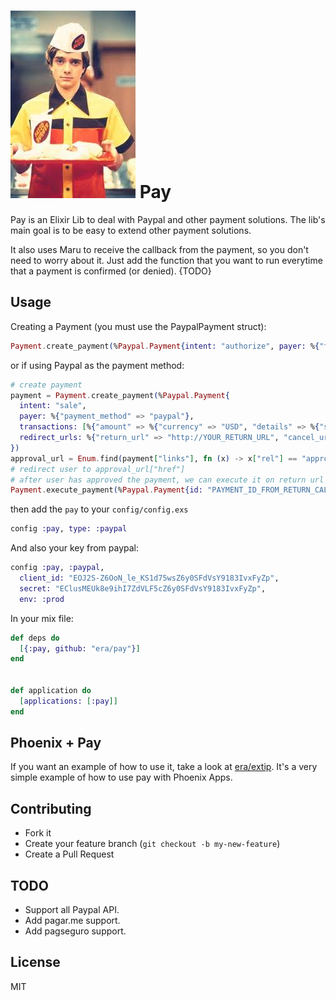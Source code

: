 ![](eric.jpeg) 
Pay
===

Pay is an Elixir Lib to deal with Paypal and other payment solutions. The lib's main goal is to be easy to extend other payment solutions.

It also uses Maru to receive the callback from the payment, so you don't need to worry about it. Just add the function that you want to run everytime that a payment is confirmed (or denied). {TODO}

Usage
-------

Creating a Payment (you must use the PaypalPayment struct):

```elixir
Payment.create_payment(%Paypal.Payment{intent: "authorize", payer: %{"funding_instruments" => [%{"credit_card" => %{"billing_address" => %{"city" => "Saratoga", "country_code" => "US", "line1" => "111 First Street", "postal_code" => "95070", "state" => "CA"}, "cvv2" => "874", "expire_month" => 11, "expire_year" => 2018, "first_name" => "Betsy", "last_name" => "Buyer", "number" => "4417119669820331", "type" => "visa"}}], "payment_method" => "credit_card"}, transactions: [%{"amount" => %{"currency" => "USD", "details" => %{"shipping" => "0.03", "subtotal" => "7.41", "tax" => "0.03"}, "total" => "7.47"}, "description" => "This is the payment transaction description."}]})

```
or if using Paypal as the payment method:
```elixir
# create payment
payment = Payment.create_payment(%Paypal.Payment{
  intent: "sale",
  payer: %{"payment_method" => "paypal"},
  transactions: [%{"amount" => %{"currency" => "USD", "details" => %{"shipping" => "0.03", "subtotal" => "7.41", "tax" => "0.03"}, "total" => "7.47"}, "description" => "This is the payment transaction description."}],
  redirect_urls: %{"return_url" => "http://YOUR_RETURN_URL", "cancel_url" => "http://YOUR_CANCEL_URL"}
})
approval_url = Enum.find(payment["links"], fn (x) -> x["rel"] == "approval_url" and x["method"] == "REDIRECT" end)
# redirect user to approval_url["href"]
# after user has approved the payment, we can execute it on return url call.
Payment.execute_payment(%Paypal.Payment{id: "PAYMENT_ID_FROM_RETURN_CALL", payer: %{payer_id: "PAYER_ID_FROM_RETURN_CALL"}})
```

then add the `pay` to your `config/config.exs`
```elixir
config :pay, type: :paypal
```
And also your key from paypal:
```elixir
config :pay, :paypal,
  client_id: "EOJ2S-Z6OoN_le_KS1d75wsZ6y0SFdVsY9183IvxFyZp",
  secret: "EClusMEUk8e9ihI7ZdVLF5cZ6y0SFdVsY9183IvxFyZp",
  env: :prod
```

In your mix file:

```elixir
def deps do
  [{:pay, github: "era/pay"}]
end


def application do
  [applications: [:pay]]
end
```

Phoenix + Pay
----
If you want an example of how to use it, take a look at [era/extip](http://www.github.com/era/extip). It's a very simple example of how to use pay with Phoenix Apps.

Contributing
------------

  * Fork it
  * Create your feature branch (`git checkout -b my-new-feature`)
  * Create a Pull Request


TODO
---
* Support all Paypal API.
* Add pagar.me support.
* Add pagseguro support.

License
-----
MIT
